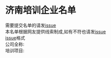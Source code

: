 # 济南培训企业名单
需要提交名单的请发[issue](https://github.com/qyhmd/jinan-train-list/issues)  
本名单根据网友提供线索制成,如有不符也请发[issue](https://github.com/qyhmd/jinan-train-list/issues)  
[issue](https://github.com/qyhmd/jinan-train-list/issues)格式  
公司全称:  
培训项目:  
